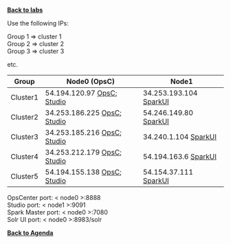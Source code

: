 **[Back to labs](./..)**


Use the following IPs:  

Group 1 => cluster 1  
Group 2 => cluster 2  
Group 3 => cluster 3

etc.


|  Group    |  Node0 (OpsC)  |  Node1         |  
|-----------|----------------|----------------|
| Cluster1  | 54.194.120.97   [OpsC](http://54.194.120.97:8888); [Studio](http://54.194.120.97:9091) | 34.253.193.104 [SparkUI](http://34.253.193.104:7080)|
| Cluster2  | 34.253.186.225  [OpsC](http://34.253.186.225:8888); [Studio](http://34.253.186.225:9091) | 54.246.149.80  [SparkUI](http://54.246.149.80:7080)|   
| Cluster3  | 34.253.185.216  [OpsC](http://34.253.185.216:8888); [Studio](http://34.253.185.216:9091)  | 34.240.1.104  [SparkUI](http://34.240.1.104:7080) |
| Cluster4  | 34.253.212.179  [OpsC](http://34.253.212.179:8888); [Studio](http://34.253.212.179:9091) | 54.194.163.6 [SparkUI](http://54.194.163.6:7080) |
| Cluster5  | 54.194.155.138  [OpsC](http://54.194.155.138:8888); [Studio](http://54.194.155.138:9091)  | 54.154.37.111 [SparkUI](http://54.154.37.111:7080) |


OpsCenter port: < node0 >:8888    
Studio port: < node1 >:9091   
Spark Master port: < node0 >:7080   
Solr UI port: < node0 >:8983/solr   



**[Back to Agenda](./DataStaxDay/README.md)**
